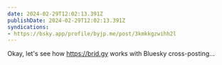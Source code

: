 ```yaml
---
date: 2024-02-29T12:02:13.391Z
publishDate: 2024-02-29T12:02:13.391Z
syndications:
- https://bsky.app/profile/byjp.me/post/3kmkkgzwihh2l
---
```

Okay, let's see how https://brid.gy works with Bluesky cross-posting…
